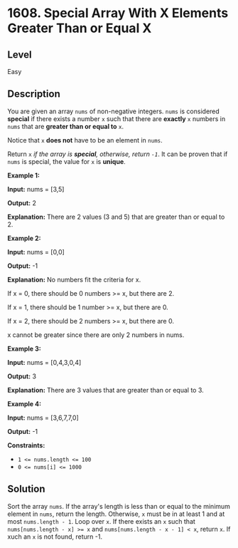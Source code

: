 # 1608. Special Array With X Elements Greater Than or Equal X
## Level
Easy

## Description
You are given an array `nums` of non-negative integers. `nums` is considered **special** if there exists a number `x` such that there are **exactly** `x` numbers in `nums` that are **greater than or equal to** `x`.

Notice that `x` **does not** have to be an element in `nums`.

Return `x` *if the array is **special**, otherwise, return `-1`*. It can be proven that if `nums` is special, the value for `x` is **unique**.

**Example 1:**

**Input:** nums = [3,5]

**Output:** 2

**Explanation:** There are 2 values (3 and 5) that are greater than or equal to 2.

**Example 2:**

**Input:** nums = [0,0]

**Output:** -1

**Explanation:** No numbers fit the criteria for x.

If x = 0, there should be 0 numbers >= x, but there are 2.

If x = 1, there should be 1 number >= x, but there are 0.

If x = 2, there should be 2 numbers >= x, but there are 0.

x cannot be greater since there are only 2 numbers in nums.

**Example 3:**

**Input:** nums = [0,4,3,0,4]

**Output:** 3

**Explanation:** There are 3 values that are greater than or equal to 3.

**Example 4:**

**Input:** nums = [3,6,7,7,0]

**Output:** -1

**Constraints:**

* `1 <= nums.length <= 100`
* `0 <= nums[i] <= 1000`

## Solution
Sort the array `nums`. If the array's length is less than or equal to the minimum element in `nums`, return the length. Otherwise, `x` must be in at least 1 and at most `nums.length - 1`. Loop over `x`. If there exists an `x` such that `nums[nums.length - x] >= x` and `nums[nums.length - x - 1] < x`, return `x`. If xuch an `x` is not found, return -1.
